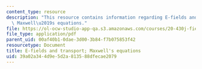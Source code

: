```yaml
---
content_type: resource
description: "This resource contains information regarding E-fields and transport;\
  \ Maxwell\u2019s equations."
file: https://ol-ocw-studio-app-qa.s3.amazonaws.com/courses/20-430j-fields-forces-and-flows-in-biological-systems-fall-2015/39a02a344d9e5d2a813588dfecae2079_MIT20_430JF15_Lecture8.pdf
file_type: application/pdf
parent_uid: 00af40b1-0dae-3d00-3b84-f7b075853f42
resourcetype: Document
title: E-fields and transport; Maxwell's equations
uid: 39a02a34-4d9e-5d2a-8135-88dfecae2079
---
```

